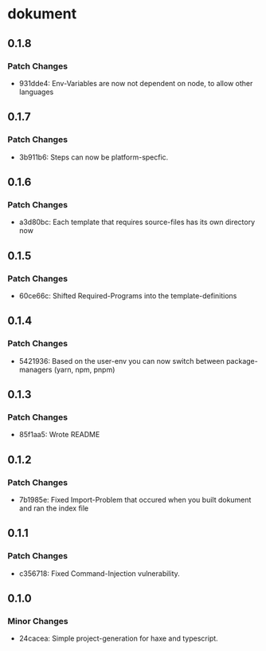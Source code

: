 # dokument

## 0.1.8

### Patch Changes

- 931dde4: Env-Variables are now not dependent on node, to allow other languages

## 0.1.7

### Patch Changes

- 3b911b6: Steps can now be platform-specfic.

## 0.1.6

### Patch Changes

- a3d80bc: Each template that requires source-files has its own directory now

## 0.1.5

### Patch Changes

- 60ce66c: Shifted Required-Programs into the template-definitions

## 0.1.4

### Patch Changes

- 5421936: Based on the user-env you can now switch between package-managers (yarn, npm, pnpm)

## 0.1.3

### Patch Changes

- 85f1aa5: Wrote README

## 0.1.2

### Patch Changes

- 7b1985e: Fixed Import-Problem that occured when you built dokument and ran the index file

## 0.1.1

### Patch Changes

- c356718: Fixed Command-Injection vulnerability.

## 0.1.0

### Minor Changes

- 24cacea: Simple project-generation for haxe and typescript.
